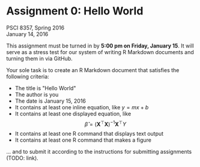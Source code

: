 # Assignment 0: Hello World
PSCI 8357, Spring 2016  
January 14, 2016  


This assignment must be turned in by **5:00 pm on Friday, January 15**.  It will serve as a stress test for our system of writing R Markdown documents and turning them in via GitHub.

Your sole task is to create an R Markdown document that satisfies the following criteria:

* The title is "Hello World"
* The author is you
* The date is January 15, 2016
* It contains at least one inline equation, like $y = mx + b$
* It contains at least one displayed equation, like $$\hat{\beta} = (\mathbf{X}^{\top} \mathbf{X})^{-1} \mathbf{X}^{\top} Y$$
* It contains at least one R command that displays text output
* It contains at least one R command that makes a figure

... and to submit it according to the instructions for submitting assignments (TODO: link).
